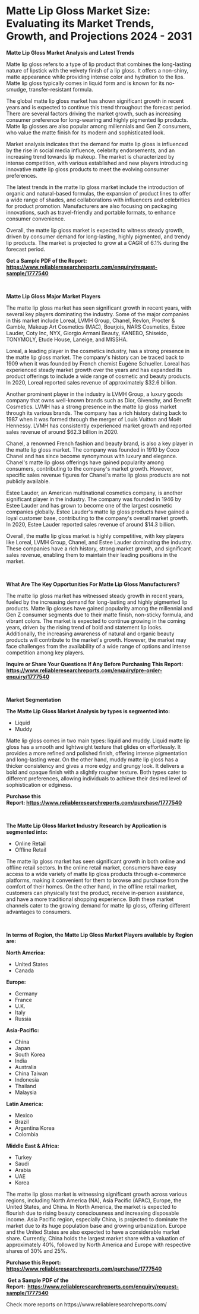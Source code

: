 <p><h1>Matte Lip Gloss Market Size: Evaluating its Market Trends, Growth, and Projections 2024 - 2031</h1></p><p><strong>Matte Lip Gloss Market Analysis and Latest Trends</strong></p>
<p><p>Matte lip gloss refers to a type of lip product that combines the long-lasting nature of lipstick with the velvety finish of a lip gloss. It offers a non-shiny, matte appearance while providing intense color and hydration to the lips. Matte lip gloss typically comes in liquid form and is known for its no-smudge, transfer-resistant formula.</p><p>The global matte lip gloss market has shown significant growth in recent years and is expected to continue this trend throughout the forecast period. There are several factors driving the market growth, such as increasing consumer preference for long-wearing and highly pigmented lip products. Matte lip glosses are also popular among millennials and Gen Z consumers, who value the matte finish for its modern and sophisticated look.</p><p>Market analysis indicates that the demand for matte lip gloss is influenced by the rise in social media influence, celebrity endorsements, and an increasing trend towards lip makeup. The market is characterized by intense competition, with various established and new players introducing innovative matte lip gloss products to meet the evolving consumer preferences.</p><p>The latest trends in the matte lip gloss market include the introduction of organic and natural-based formulas, the expansion of product lines to offer a wide range of shades, and collaborations with influencers and celebrities for product promotion. Manufacturers are also focusing on packaging innovations, such as travel-friendly and portable formats, to enhance consumer convenience.</p><p>Overall, the matte lip gloss market is expected to witness steady growth, driven by consumer demand for long-lasting, highly pigmented, and trendy lip products. The market is projected to grow at a CAGR of 6.1% during the forecast period.</p></p>
<p><strong>Get a Sample PDF of the Report:&nbsp; <a href="https://www.reliableresearchreports.com/enquiry/request-sample/1777540">https://www.reliableresearchreports.com/enquiry/request-sample/1777540</a></strong></p>
<p>&nbsp;</p>
<p><strong>Matte Lip Gloss Major Market Players</strong></p>
<p><p>The matte lip gloss market has seen significant growth in recent years, with several key players dominating the industry. Some of the major companies in this market include Loreal, LVMH Group, Chanel, Revlon, Procter & Gamble, Makeup Art Cosmetics (MAC), Bourjois, NARS Cosmetics, Estee Lauder, Coty Inc, NYX, Giorgio Armani Beauty, KANEBO, Shiseido, TONYMOLY, Etude House, Laneige, and MISSHA.</p><p>Loreal, a leading player in the cosmetics industry, has a strong presence in the matte lip gloss market. The company's history can be traced back to 1909 when it was founded by French chemist Eugène Schueller. Loreal has experienced steady market growth over the years and has expanded its product offerings to include a wide range of cosmetic and beauty products. In 2020, Loreal reported sales revenue of approximately $32.6 billion.</p><p>Another prominent player in the industry is LVMH Group, a luxury goods company that owns well-known brands such as Dior, Givenchy, and Benefit Cosmetics. LVMH has a strong presence in the matte lip gloss market through its various brands. The company has a rich history dating back to 1987 when it was formed through the merger of Louis Vuitton and Moët Hennessy. LVMH has consistently experienced market growth and reported sales revenue of around $62.3 billion in 2020.</p><p>Chanel, a renowned French fashion and beauty brand, is also a key player in the matte lip gloss market. The company was founded in 1910 by Coco Chanel and has since become synonymous with luxury and elegance. Chanel's matte lip gloss offerings have gained popularity among consumers, contributing to the company's market growth. However, specific sales revenue figures for Chanel's matte lip gloss products are not publicly available.</p><p>Estee Lauder, an American multinational cosmetics company, is another significant player in the industry. The company was founded in 1946 by Estee Lauder and has grown to become one of the largest cosmetic companies globally. Estee Lauder's matte lip gloss products have gained a loyal customer base, contributing to the company's overall market growth. In 2020, Estee Lauder reported sales revenue of around $14.3 billion.</p><p>Overall, the matte lip gloss market is highly competitive, with key players like Loreal, LVMH Group, Chanel, and Estee Lauder dominating the industry. These companies have a rich history, strong market growth, and significant sales revenue, enabling them to maintain their leading positions in the market.</p></p>
<p>&nbsp;</p>
<p><strong>What Are The Key Opportunities For Matte Lip Gloss Manufacturers?</strong></p>
<p><p>The matte lip gloss market has witnessed steady growth in recent years, fueled by the increasing demand for long-lasting and highly pigmented lip products. Matte lip glosses have gained popularity among the millennial and Gen Z consumer segments due to their matte finish, non-sticky formula, and vibrant colors. The market is expected to continue growing in the coming years, driven by the rising trend of bold and statement lip looks. Additionally, the increasing awareness of natural and organic beauty products will contribute to the market's growth. However, the market may face challenges from the availability of a wide range of options and intense competition among key players.</p></p>
<p><strong>Inquire or Share Your Questions If Any Before Purchasing This Report: <a href="https://www.reliableresearchreports.com/enquiry/pre-order-enquiry/1777540">https://www.reliableresearchreports.com/enquiry/pre-order-enquiry/1777540</a></strong></p>
<p>&nbsp;</p>
<p><strong>Market Segmentation</strong></p>
<p><strong>The Matte Lip Gloss Market Analysis by types is segmented into:</strong></p>
<p><ul><li>Liquid</li><li>Muddy</li></ul></p>
<p><p>Matte lip gloss comes in two main types: liquid and muddy. Liquid matte lip gloss has a smooth and lightweight texture that glides on effortlessly. It provides a more refined and polished finish, offering intense pigmentation and long-lasting wear. On the other hand, muddy matte lip gloss has a thicker consistency and gives a more edgy and grungy look. It delivers a bold and opaque finish with a slightly rougher texture. Both types cater to different preferences, allowing individuals to achieve their desired level of sophistication or edginess.</p></p>
<p><strong>Purchase this Report:&nbsp;<a href="https://www.reliableresearchreports.com/purchase/1777540">https://www.reliableresearchreports.com/purchase/1777540</a></strong></p>
<p>&nbsp;</p>
<p><strong>The Matte Lip Gloss Market Industry Research by Application is segmented into:</strong></p>
<p><ul><li>Online Retail</li><li>Offline Retail</li></ul></p>
<p><p>The matte lip gloss market has seen significant growth in both online and offline retail sectors. In the online retail market, consumers have easy access to a wide variety of matte lip gloss products through e-commerce platforms, making it convenient for them to browse and purchase from the comfort of their homes. On the other hand, in the offline retail market, customers can physically test the product, receive in-person assistance, and have a more traditional shopping experience. Both these market channels cater to the growing demand for matte lip gloss, offering different advantages to consumers.</p></p>
<p>&nbsp;</p>
<p><strong>In terms of Region, the Matte Lip Gloss Market Players available by Region are:</strong></p>
<p>
    <p> <strong> North America: </strong>
        <ul>
            <li>United States</li>
            <li>Canada</li>
        </ul>
        </p> 
    <p> <strong> Europe: </strong>
        <ul>
            <li>Germany</li>
            <li>France</li>
            <li>U.K.</li>
            <li>Italy</li>
            <li>Russia</li>
        </ul>
        </p> 
    <p> <strong> Asia-Pacific: </strong>
        <ul>
            <li>China</li>
            <li>Japan</li>
            <li>South Korea</li>
            <li>India</li>
            <li>Australia</li>
            <li>China Taiwan</li>
            <li>Indonesia</li>
            <li>Thailand</li>
            <li>Malaysia</li>
        </ul>
        </p> 
    <p> <strong> Latin America: </strong>
        <ul>
            <li>Mexico</li>
            <li>Brazil</li>
            <li>Argentina Korea</li>
            <li>Colombia</li>
        </ul>
        </p> 
    <p> <strong> Middle East & Africa: </strong>
        <ul>
            <li>Turkey</li>
            <li>Saudi</li>
            <li>Arabia</li>
            <li>UAE</li>
            <li>Korea</li>
        </ul>
    </p>
    </p>
<p><p>The matte lip gloss market is witnessing significant growth across various regions, including North America (NA), Asia Pacific (APAC), Europe, the United States, and China. In North America, the market is expected to flourish due to rising beauty consciousness and increasing disposable income. Asia Pacific region, especially China, is projected to dominate the market due to its huge population base and growing urbanization. Europe and the United States are also expected to have a considerable market share. Currently, China holds the largest market share with a valuation of approximately 40%, followed by North America and Europe with respective shares of 30% and 25%.</p></p>
<p><strong>Purchase this Report: <a href="https://www.reliableresearchreports.com/purchase/1777540">https://www.reliableresearchreports.com/purchase/1777540</a></strong></p>
<p>&nbsp;<strong>Get a Sample PDF of the Report:&nbsp;&nbsp;<a href="https://www.reliableresearchreports.com/enquiry/request-sample/1777540">https://www.reliableresearchreports.com/enquiry/request-sample/1777540</a></strong></p>
<p><strong></strong></p>
<p>Check more reports on https://www.reliableresearchreports.com/</p>